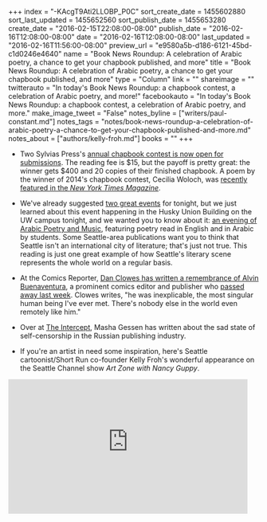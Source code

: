 +++
index = "-KAcgT9Ati2LLOBP_P0C"
sort_create_date = 1455602880
sort_last_updated = 1455652560
sort_publish_date = 1455653280
create_date = "2016-02-15T22:08:00-08:00"
publish_date = "2016-02-16T12:08:00-08:00"
date = "2016-02-16T12:08:00-08:00"
last_updated = "2016-02-16T11:56:00-08:00"
preview_url = "e9580a5b-d186-6121-45bd-c1d0246e4640"
name = "Book News Roundup: A celebration of Arabic poetry, a chance to get your chapbook published, and more"
title = "Book News Roundup: A celebration of Arabic poetry, a chance to get your chapbook published, and more"
type = "Column"
link = ""
shareimage = ""
twitterauto = "In today's Book News Roundup: a chapbook contest, a celebration of Arabic poetry, and more!"
facebookauto = "In today's Book News Roundup: a chapbook contest, a celebration of Arabic poetry, and more."
make_image_tweet = "False"
notes_byline = ["writers/paul-constant.md"]
notes_tags = "notes/book-news-roundup-a-celebration-of-arabic-poetry-a-chance-to-get-your-chapbook-published-and-more.md"
notes_about = ["authors/kelly-froh.md"]
books = ""
+++
* Two Sylvias Press's [annual chapbook contest is now open for submissions](http://twosylviaspress.com/chapbook-prize.html). The reading fee is $15, but the payoff is pretty great: the winner gets $400 and 20 copies of their finished chapbook. A poem by the winner of 2014's chapbook contest, Cecilia Woloch, was [recently featured in the *New York Times Magazine*](http://seattlereviewofbooks.com/notes/2016/02/05/two-sylvias-press-poet-cecilia-woloch-in-the-new-york-times/).

* We've already suggested [two great events](http://seattlereviewofbooks.com/notes/2016/02/15/your-week-in-readings-the-best-literary-events-from-february-15th-21st/) for tonight, but we just learned about this event happening in the Husky Union Building on the UW campus tonight, and we wanted you to know about it: [an evening of Arabic Poetry and Music](https://www.facebook.com/events/1969176933307912/), featuring poetry read in English and in Arabic by students. Some Seattle-area publications want you to think that Seattle isn't an international city of literature; that's just not true. This reading is just one great example of how Seattle's literary scene represents the whole world on a regular basis.

* At the Comics Reporter, [Dan Clowes has written a remembrance of Alvin Buenaventura](http://www.comicsreporter.com/index.php/he_was_as_loyal_a_friend_and_advocate_as_ill_ever_have_daniel_clowes_on_alv/), a prominent comics editor and publisher who [passed away last week](http://www.tcj.com/alvin-buenaventura-1976-2016-2/). Clowes writes, "he was inexplicable, the most singular human being I've ever met. There's nobody else in the world even remotely like him."

* Over at [The Intercept](https://theintercept.com/2016/02/15/putin-doesnt-need-to-censor-books-publishers-do-it-for-him/), Masha Gessen has written about the sad state of self-censorship in the Russian publishing industry.

* If you're an artist in need some inspiration, here's Seattle cartoonist/Short Run co-founder Kelly Froh's wonderful appearance on the Seattle Channel show *Art Zone with Nancy Guppy*.

<iframe src="http://www.seattlechannel.org/embedvideoplayer?videoid=x61896" frameborder="0" scrolling="no" style="min-height: 270px; min-width: 480px"></iframe>